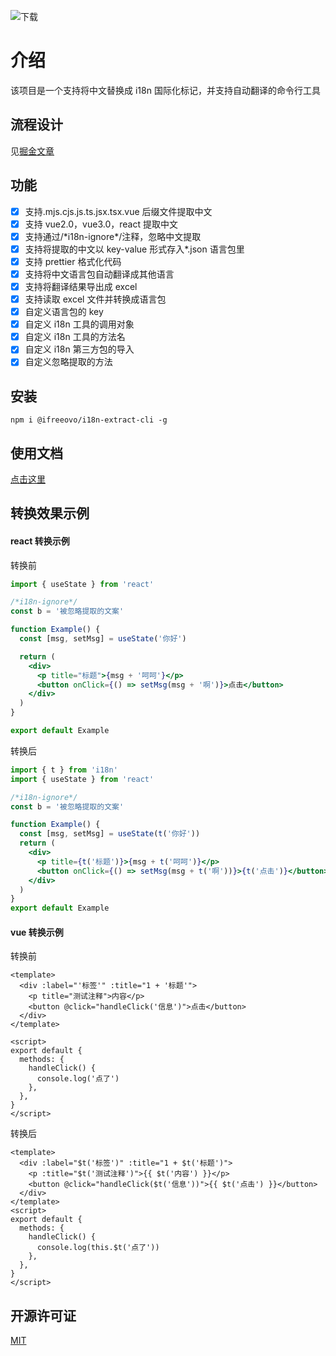 ![下载](https://img.shields.io/npm/dw/@ifreeovo/i18n-extract-cli)

# 介绍

该项目是一个支持将中文替换成 i18n 国际化标记，并支持自动翻译的命令行工具

## 流程设计

见[掘金文章](https://juejin.cn/post/7174082242426175525)

## 功能

- [x] 支持.mjs.cjs.js.ts.jsx.tsx.vue 后缀文件提取中文
- [x] 支持 vue2.0，vue3.0，react 提取中文
- [x] 支持通过/\*i18n-ignore\*/注释，忽略中文提取
- [x] 支持将提取的中文以 key-value 形式存入\*.json 语言包里
- [x] 支持 prettier 格式化代码
- [x] 支持将中文语言包自动翻译成其他语言
- [x] 支持将翻译结果导出成 excel
- [x] 支持读取 excel 文件并转换成语言包
- [x] 自定义语言包的 key
- [x] 自定义 i18n 工具的调用对象
- [x] 自定义 i18n 工具的方法名
- [x] 自定义 i18n 第三方包的导入
- [x] 自定义忽略提取的方法

## 安装

```
npm i @ifreeovo/i18n-extract-cli -g
```

## 使用文档

[点击这里](https://github.com/IFreeOvO/i18n-cli/tree/master/packages/i18n-extract-cli)

## 转换效果示例

#### react 转换示例

转换前

```jsx
import { useState } from 'react'

/*i18n-ignore*/
const b = '被忽略提取的文案'

function Example() {
  const [msg, setMsg] = useState('你好')

  return (
    <div>
      <p title="标题">{msg + '呵呵'}</p>
      <button onClick={() => setMsg(msg + '啊')}>点击</button>
    </div>
  )
}

export default Example
```

转换后

```jsx
import { t } from 'i18n'
import { useState } from 'react'

/*i18n-ignore*/
const b = '被忽略提取的文案'

function Example() {
  const [msg, setMsg] = useState(t('你好'))
  return (
    <div>
      <p title={t('标题')}>{msg + t('呵呵')}</p>
      <button onClick={() => setMsg(msg + t('啊'))}>{t('点击')}</button>
    </div>
  )
}
export default Example
```

#### vue 转换示例

转换前

```vue
<template>
  <div :label="'标签'" :title="1 + '标题'">
    <p title="测试注释">内容</p>
    <button @click="handleClick('信息')">点击</button>
  </div>
</template>

<script>
export default {
  methods: {
    handleClick() {
      console.log('点了')
    },
  },
}
</script>
```

转换后

```vue
<template>
  <div :label="$t('标签')" :title="1 + $t('标题')">
    <p :title="$t('测试注释')">{{ $t('内容') }}</p>
    <button @click="handleClick($t('信息'))">{{ $t('点击') }}</button>
  </div>
</template>
<script>
export default {
  methods: {
    handleClick() {
      console.log(this.$t('点了'))
    },
  },
}
</script>
```

## 开源许可证

[MIT](./LICENSE)
